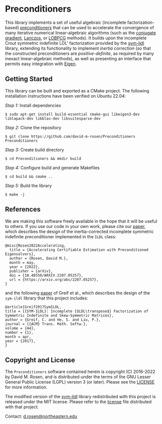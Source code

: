 # Preconditioners

This library implements a set of useful algebraic (incomplete factorization-based) [preconditioners](https://en.wikipedia.org/wiki/Preconditioner) that can be used to accelerate the convergence of many iterative numerical linear-algebraic algorithms (such as the [conjugate gradient](https://en.wikipedia.org/wiki/Conjugate_gradient_method), [Lanczos](https://en.wikipedia.org/wiki/Lanczos_algorithm), or [LOBPCG](https://en.wikipedia.org/wiki/LOBPCG) methods).  It builds upon the incomplete Crout symmetric indefinite LDL' factorization provided by the [sym-ildl](https://cs.stanford.edu/people/paulliu/sym-ildl/html/index.html) library, extending its functionality to implement *inertia correction* (so that the constructed preconditioners are *positive-definite*, as required by many inexact linear-algebraic methods), as well as presenting an interface that permits easy integration with [Eigen](https://eigen.tuxfamily.org/index.php).

## Getting Started

This library can be built and exported as a CMake project.  The following installation instructions have been verified on Ubuntu 22.04:

*Step 1:*  Install dependencies

```
$ sudo apt-get install build-essential cmake-gui libeigen3-dev liblapack-dev libblas-dev libsuitesparse-dev
```

*Step 2:*  Clone the repository

```
$ git clone https://github.com/david-m-rosen/Preconditioners Preconditioners
```

*Step 3:*  Create build directory

```
$ cd Preconditioners && mkdir build
```

*Step 4:*  Configure build and generate Makefiles
```
$ cd build && cmake ..
```

*Step 5:*  Build the library

```
$ make -j
```

## References

We are making this software freely available in the hope that it will be useful to others. If you use our code in your own work, please cite our [paper](https://arxiv.org/abs/2207.05257), which describes the design of the inertia-corrected incomplete symmetric indefinite preconditioner implemented in the `ILDL` class:

```
@misc{Rosen2022Accelerating,
  title = {Accelerating Certifiable Estimation with Preconditioned Eigensolvers},
  author = {Rosen, David M.},
  month = may,
  year = {2022},
  publisher = {arXiv},
  doi = {10.48550/ARXIV.2207.05257},
  url = {https://arxiv.org/abs/2207.05257},
}
```

and the following [paper](https://dl.acm.org/doi/abs/10.1145/3054948) of Greif et al., which describes the design of the `sym-ildl` library that this project includes:

```
@article{Greif2017SymILDL,
title = {{SYM-ILDL}: Incomplete {$LDL\transpose$} Factorization of Symmetric Indefinite and Skew-Symmetric Matrices},
author = {Greif, C. and He, S. and Liu, P.},
journal = {{ACM} Trans. Math. Softw.},
volume = {44},
number = {1},
month = apr,
year = {2017},
}
```

## Copyright and License 

The `Preconditioners` software contained herein is copyright (C) 2016-2022 by David M. Rosen, and is distributed under the terms of the GNU Lesser General Public License (LGPL) version 3 (or later).  Please see the [LICENSE](https://github.com/david-m-rosen/Preconditioners/blob/master/LICENSE) for more information.

The modified version of the [sym-ildl](https://cs.stanford.edu/people/paulliu/sym-ildl/html/index.html) library redistributed with this project is released under the MIT license.  Please refer to the [license](https://github.com/david-m-rosen/Preconditioners/blob/master/SymILDL/License.md) file distributed with that project.

Contact: d.rosen@northeastern.edu
